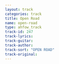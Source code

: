 ```yaml
---
layout: track
categories: track
title: Open Road
name: open-road
type: ahfow_track
track-id: 247
track-lyrics: 
track-guitar: 
track-author: 
track-sort: "OPEN ROAD"
track-original: 
---
```

